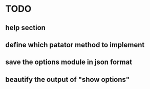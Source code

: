 # TODO

## help section
## define which patator method to implement
## save the options module  in json format
## beautify the output of "show options"